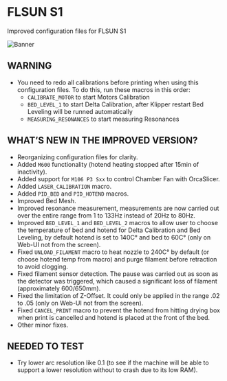 # FLSUN S1
Improved configuration files for FLSUN S1

![Banner](https://github.com/user-attachments/assets/a2ebd6cd-e430-4d7b-a240-a8cac461b0c7)

## WARNING

- You need to redo all calibrations before printing when using this configuration files. To do this, run these macros in this order:
   - `CALIBRATE_MOTOR` to start Motors Calibration
   - `BED_LEVEL_1` to start Delta Calibration, after Klipper restart Bed Leveling will be runned automatically
   - `MEASURING_RESONANCES` to start measuring Resonances
 
## WHAT’S NEW IN THE IMPROVED VERSION?

- Reorganizing configuration files for clarity.
- Added `M600` functionality (hotend heating stopped after 15min of inactivity).
- Added support for `M106 P3 Sxx` to control Chamber Fan with OrcaSlicer.
- Added `LASER_CALIBRATION` macro.
- Added `PID_BED` and `PID_HOTEND` macros.
- Improved Bed Mesh.
- Improved resonance measurement, measurements are now carried out over the entire range from 1 to 133Hz instead of 20Hz to 80Hz.
- Improved `BED_LEVEL_1` and `BED_LEVEL_2` macros to allow user to choose the temperature of bed and hotend for Delta Calibration and Bed Leveling, by default hotend is set to 140C° and bed to 60C° (only on Web-UI not from the screen).
- Fixed `UNLOAD_FILAMENT` macro to heat nozzle to 240C° by default (or choose hotend temp from macro) and purge filament before retraction to avoid clogging.
- Fixed filament sensor detection. The pause was carried out as soon as the detector was triggered, which caused a significant loss of filament (approximately 600/650mm).
- Fixed the limitation of Z-Offset. It could only be applied in the range .02 to .05 (only on Web-UI not from the screen).
- Fixed `CANCEL_PRINT` macro to prevent the hotend from hitting drying box when print is cancelled and hotend is placed at the front of the bed.
- Other minor fixes.

## NEEDED TO TEST

- Try lower arc resolution like 0.1 (to see if the machine will be able to support a lower resolution without to crash due to its low RAM).
